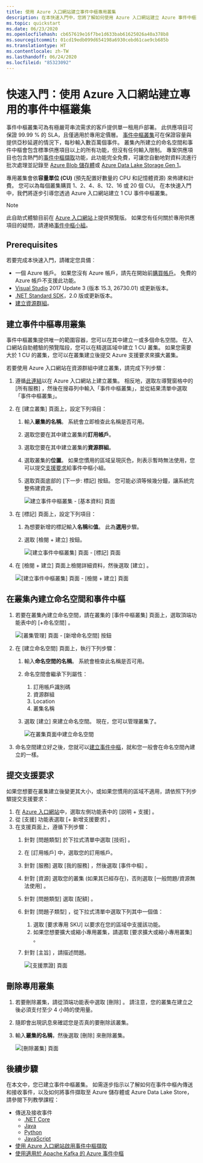 ```yaml
---
title: 使用 Azure 入口網站建立事件中樞專用叢集
description: 在本快速入門中，您將了解如何使用 Azure 入口網站建立 Azure 事件中樞叢集。
ms.topic: quickstart
ms.date: 06/23/2020
ms.openlocfilehash: cb657619e16f7be1d633bab61625026a40a378b8
ms.sourcegitcommit: 01cd19edb099d654198a6930cebd61cae9cb685b
ms.translationtype: HT
ms.contentlocale: zh-TW
ms.lasthandoff: 06/24/2020
ms.locfileid: "85323092"
---
```

# <a name="quickstart-create-a-dedicated-event-hubs-cluster-using-azure-portal"></a>快速入門：使用 Azure 入口網站建立專用的事件中樞叢集 
事件中樞叢集可為有極嚴苛串流需求的客戶提供單一租用戶部署。 此供應項目可保證 99.99 % 的 SLA，且僅適用於專用定價層。 [事件中樞叢集](event-hubs-dedicated-overview.md)可在保證容量與提供亞秒延遲的情況下，每秒輸入數百萬個事件。 叢集內所建立的命名空間和事件中樞會包含標準供應項目以上的所有功能，但沒有任何輸入限制。 專案供應項目也包含熱門的[事件中樞擷取](event-hubs-capture-overview.md)功能，此功能完全免費，可讓您自動地對資料流進行批次處理並記錄至 [Azure Blob 儲存體](../storage/blobs/storage-blobs-introduction.md)或 [Azure Data Lake Storage Gen 1](../data-lake-store/data-lake-store-overview.md)。

專用叢集會依**容量單位 (CU)** (預先配置好數量的 CPU 和記憶體資源) 來佈建和計費。 您可以為每個叢集購買 1、2、4、8、12、16 或 20 個 CU。 在本快速入門中，我們將逐步引導您透過 Azure 入口網站建立 1 CU 事件中樞叢集。

> [!NOTE]
> 此自助式體驗目前在 [Azure 入口網站](https://aka.ms/eventhubsclusterquickstart)上提供預覽版。 如果您有任何關於專用供應項目的疑問，請連絡[事件中樞小組](mailto:askeventhubs@microsoft.com)。


## <a name="prerequisites"></a>Prerequisites
若要完成本快速入門，請確定您具備︰

- 一個 Azure 帳戶。 如果您沒有 Azure 帳戶，請先在開始前[購買帳戶](https://azure.microsoft.com/pricing/purchase-options/pay-as-you-go/)。 免費的 Azure 帳戶不支援此功能。 
- [Visual Studio](https://visualstudio.microsoft.com/vs/) 2017 Update 3 (版本 15.3, 26730.01) 或更新版本。
- [.NET Standard SDK](https://dotnet.microsoft.com/download)，2.0 版或更新版本。
- [建立資源群組](../event-hubs/event-hubs-create.md#create-a-resource-group)。

## <a name="create-an-event-hubs-dedicated-cluster"></a>建立事件中樞專用叢集
事件中樞叢集提供唯一的範圍容器，您可以在其中建立一或多個命名空間。 在入口網站自助體驗的預覽階段，您可以在精選區域中建立 1 CU 叢集。 如果您需要大於 1 CU 的叢集，您可以在叢集建立後提交 Azure 支援要求來擴大叢集。

若要使用 Azure 入口網站在資源群組中建立叢集，請完成下列步驟：

1. 遵循[此連結](https://aka.ms/eventhubsclusterquickstart)以在 Azure 入口網站上建立叢集。 相反地，選取左導覽窗格中的 [所有服務]  ，然後在搜尋列中輸入「事件中樞叢集」，並從結果清單中選取「事件中樞叢集」。
2. 在 [建立叢集]  頁面上，設定下列項目：
    1. 輸入**叢集的名稱**。 系統會立即檢查此名稱是否可用。
    2. 選取您要在其中建立叢集的**訂用帳戶**。
    3. 選取您要在其中建立叢集的**資源群組**。
    4. 選取叢集的**位置**。 如果您慣用的區域呈現灰色，則表示暫時無法使用，您可以提交[支援要求](#submit-a-support-request)給事件中樞小組。
    5. 選取頁面底部的 [下一步:  標記] 按鈕。 您可能必須等候幾分鐘，讓系統完整佈建資源。

        ![建立事件中樞叢集 - [基本資料] 頁面](./media/event-hubs-dedicated-cluster-create-portal/create-event-hubs-clusters-basics-page.png)
3. 在 [標記]  頁面上，設定下列項目：
    1. 為想要新增的標記輸入**名稱**和**值**。 此為**選用**步驟。  
    2. 選取 [檢閱 + 建立]  按鈕。

        ![[建立事件中樞叢集] 頁面 - [標記] 頁面](./media/event-hubs-dedicated-cluster-create-portal/create-event-hubs-clusters-tags-page.png)
4. 在 [檢閱 + 建立]  頁面上檢閱詳細資料，然後選取 [建立]  。 

    ![[建立事件中樞叢集] 頁面 - [檢閱 + 建立] 頁面](./media/event-hubs-dedicated-cluster-create-portal/create-event-hubs-clusters-review-create-page.png)

## <a name="create-a-namespace-and-event-hub-within-a-cluster"></a>在叢集內建立命名空間和事件中樞

1. 若要在叢集內建立命名空間，請在叢集的 [事件中樞叢集]  頁面上，選取頂端功能表中的 [+命名空間]  。

    ![[叢集管理] 頁面 - [新增命名空間] 按鈕](./media/event-hubs-dedicated-cluster-create-portal/cluster-management-page-add-namespace-button.png)
2. 在 [建立命名空間] 頁面上，執行下列步驟：
    1. 輸入**命名空間的名稱**。  系統會檢查此名稱是否可用。
    2. 命名空間會繼承下列屬性：
        1. 訂用帳戶識別碼
        2. 資源群組
        3. Location
        4. 叢集名稱
    3. 選取 [建立]  來建立命名空間。 現在，您可以管理叢集了。  

        ![在叢集頁面中建立命名空間](./media/event-hubs-dedicated-cluster-create-portal/create-namespace-cluster-page.png)
3. 命名空間建立好之後，您就可以[建立事件中樞](event-hubs-create.md#create-an-event-hub)，就和您一般會在命名空間內建立的一樣。 


## <a name="submit-a-support-request"></a>提交支援要求

如果您想要在叢集建立後變更其大小，或如果您慣用的區域不適用，請依照下列步驟提交支援要求：

1. 在 [Azure 入口網站](https://portal.azure.com)中，選取左側功能表中的 [説明 + 支援]  。
2. 從 [支援] 功能表選取 [+ 新增支援要求]  。
3. 在支援頁面上，遵循下列步驟：
    1. 針對 [問題類型]  於下拉式清單中選取 [技術]  。
    2. 在 [訂用帳戶]  中，選取您的訂用帳戶。
    3. 針對 [服務]  選取 [我的服務]  ，然後選取 [事件中樞]  。
    4. 針對 [資源]  選取您的叢集 (如果其已經存在)，否則選取 [一般問題/資源無法使用]  。
    5. 針對 [問題類型]  選取 [配額]  。
    6. 針對 [問題子類型]  ，從下拉式清單中選取下列其中一個值：
        1. 選取 [要求專用 SKU]  以要求在您的區域中支援該功能。
        2. 如果您想要擴大或縮小專用叢集，請選取 [要求擴大或縮小專用叢集]  。 
    7. 針對 [主旨]  ，請描述問題。

        ![[支援票證] 頁面](./media/event-hubs-dedicated-cluster-create-portal/support-ticket.png)

 ## <a name="delete-a-dedicated-cluster"></a>刪除專用叢集
 
1. 若要刪除叢集，請從頂端功能表中選取 [刪除]  。 請注意，您的叢集在建立之後必須支付至少 4 小時的使用量。 
2. 隨即會出現訊息來確認您是否真的要刪除該叢集。
3. 輸入**叢集的名稱**，然後選取 [刪除]  來刪除叢集。

    ![[刪除叢集] 頁面](./media/event-hubs-dedicated-cluster-create-portal/delete-cluster-page.png)


## <a name="next-steps"></a>後續步驟
在本文中，您已建立事件中樞叢集。 如需逐步指示以了解如何在事件中樞內傳送和接收事件，以及如何將事件擷取至 Azure 儲存體或 Azure Data Lake Store，請參閱下列教學課程：

- 傳送及接收事件 
    - [.NET Core](get-started-dotnet-standard-send-v2.md)
    - [Java](get-started-java-send-v2.md)
    - [Python](get-started-python-send-v2.md)
    - [JavaScript](get-started-java-send-v2.md)
- [使用 Azure 入口網站啟用事件中樞擷取](event-hubs-capture-enable-through-portal.md)
- [使用適用於 Apache Kafka 的 Azure 事件中樞](event-hubs-for-kafka-ecosystem-overview.md)

